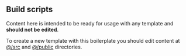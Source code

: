 ## Build scripts

Content here is intended to be ready for usage
with any template and **should not be edited**.

To create a new template with this boilerplate you should
edit content at
[@/src](https://github.com/ecomclub/storefront-boilerplate/tree/master/src)
and
[@/public](https://github.com/ecomclub/storefront-boilerplate/tree/master/public)
directories.
